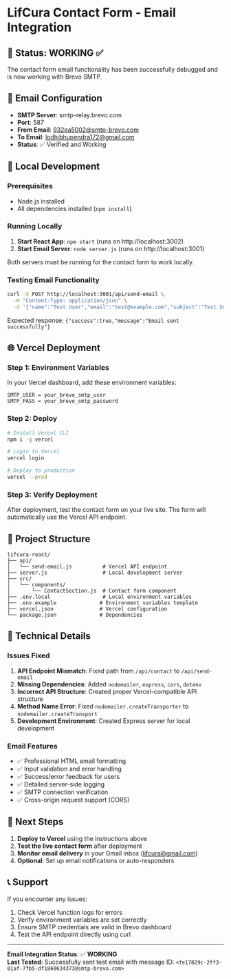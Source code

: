 # LifCura Contact Form - Email Integration

## 🎉 Status: WORKING ✅

The contact form email functionality has been successfully debugged and is now working with Brevo SMTP.

## 📧 Email Configuration

- **SMTP Server**: smtp-relay.brevo.com
- **Port**: 587
- **From Email**: 932ea5002@smtp-brevo.com
- **To Email**: lodhibhupendra172@gmail.com
- **Status**: ✅ Verified and Working

## 🚀 Local Development

### Prerequisites
- Node.js installed
- All dependencies installed (`npm install`)

### Running Locally
1. **Start React App**: `npm start` (runs on http://localhost:3002)
2. **Start Email Server**: `node server.js` (runs on http://localhost:3001)

Both servers must be running for the contact form to work locally.

### Testing Email Functionality
```bash
curl -X POST http://localhost:3001/api/send-email \
  -H "Content-Type: application/json" \
  -d '{"name":"Test User","email":"test@example.com","subject":"Test Subject","message":"Test message"}'
```

Expected response: `{"success":true,"message":"Email sent successfully"}`

## 🌐 Vercel Deployment

### Step 1: Environment Variables
In your Vercel dashboard, add these environment variables:

```
SMTP_USER = your_brevo_smtp_user
SMTP_PASS = your_brevo_smtp_password
```

### Step 2: Deploy
```bash
# Install Vercel CLI
npm i -g vercel

# Login to Vercel
vercel login

# Deploy to production
vercel --prod
```

### Step 3: Verify Deployment
After deployment, test the contact form on your live site. The form will automatically use the Vercel API endpoint.

## 📁 Project Structure

```
lifcura-react/
├── api/
│   └── send-email.js          # Vercel API endpoint
├── server.js                  # Local development server
├── src/
│   └── components/
│       └── ContactSection.js  # Contact form component
├── .env.local                 # Local environment variables
├── .env.example              # Environment variables template
├── vercel.json               # Vercel configuration
└── package.json              # Dependencies
```

## 🔧 Technical Details

### Issues Fixed
1. **API Endpoint Mismatch**: Fixed path from `/api/contact` to `/api/send-email`
2. **Missing Dependencies**: Added `nodemailer`, `express`, `cors`, `dotenv`
3. **Incorrect API Structure**: Created proper Vercel-compatible API structure
4. **Method Name Error**: Fixed `nodemailer.createTransporter` to `nodemailer.createTransport`
5. **Development Environment**: Created Express server for local development

### Email Features
- ✅ Professional HTML email formatting
- ✅ Input validation and error handling
- ✅ Success/error feedback for users
- ✅ Detailed server-side logging
- ✅ SMTP connection verification
- ✅ Cross-origin request support (CORS)

## 🎯 Next Steps

1. **Deploy to Vercel** using the instructions above
2. **Test the live contact form** after deployment
3. **Monitor email delivery** in your Gmail inbox (lifcura@gmail.com)
4. **Optional**: Set up email notifications or auto-responders

## 📞 Support

If you encounter any issues:
1. Check Vercel function logs for errors
2. Verify environment variables are set correctly
3. Ensure SMTP credentials are valid in Brevo dashboard
4. Test the API endpoint directly using curl

---

**Email Integration Status**: ✅ **WORKING**  
**Last Tested**: Successfully sent test email with message ID: `<fe17829c-2ff3-01af-7fb5-df1860634373@smtp-brevo.com>`
